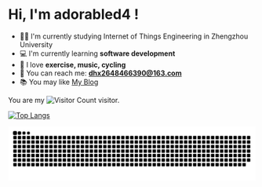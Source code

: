 
# Hi, I'm adorabled4 !


- 👨‍🎓 I'm currently studying Internet of Things Engineering in Zhengzhou University
- 💻️ I'm currently learning **software development**
- 🤩 I love **exercise, music, cycling**
- 📧 You can reach me: **[dhx2648466390@163.com](mailto:dhx2648466390@163.com)**
- 📚 You may like [My Blog](https://blog.dhx.icu/)

You are my ![Visitor Count](https://profile-counter.glitch.me/adorabled4/count.svg) visitor.

[![Top Langs](https://github-readme-stats.vercel.app/api/top-langs/?username=adorabled4&layout=compact)](https://github.com/adorabled4/github-readme-stats)

<picture>
  <source media="(prefers-color-scheme: dark)" srcset="https://raw.githubusercontent.com/adorabled4/adorabled4/output/github-contribution-grid-snake-dark.svg">
  <source media="(prefers-color-scheme: light)" srcset="https://raw.githubusercontent.com/adorabled4/adorabled4/output/github-contribution-grid-snake.svg">
  <img alt="github contribution grid snake animation" src="https://raw.githubusercontent.com/adorabled4/adorabled4/output/github-contribution-grid-snake.svg">
</picture>
